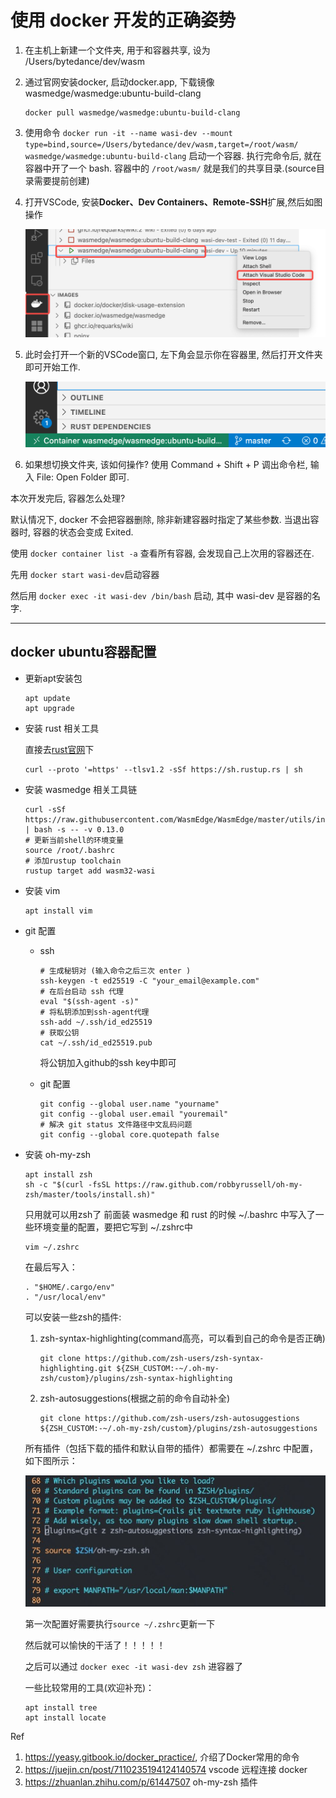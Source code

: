 # 使用 docker 开发的正确姿势

1. 在主机上新建一个文件夹, 用于和容器共享, 设为 /Users/bytedance/dev/wasm

2. 通过官网安装docker, 启动docker.app, 下载镜像wasmedge/wasmedge:ubuntu-build-clang

   ```shell
   docker pull wasmedge/wasmedge:ubuntu-build-clang
   ```

3. 使用命令 `docker run -it --name wasi-dev --mount type=bind,source=/Users/bytedance/dev/wasm,target=/root/wasm/ wasmedge/wasmedge:ubuntu-build-clang` 启动一个容器. 执行完命令后, 就在容器中开了一个 bash. 容器中的 `/root/wasm/` 就是我们的共享目录.(source目录需要提前创建)

4. 打开VSCode, 安装**Docker、Dev Containers、Remote-SSH**扩展,然后如图操作

   <img title="" src="../../README.assets/2023-05-10-13-20-15-image.png" alt="" width="560">

5. 此时会打开一个新的VSCode窗口, 左下角会显示你在容器里, 然后打开文件夹即可开始工作.

   <img title="" src="../../README.assets/screenshot-20230510-132245.png" alt="" width="546">

6. 如果想切换文件夹, 该如何操作? 使用 Command + Shift + P 调出命令栏, 输入 File: Open Folder 即可.

本次开发完后, 容器怎么处理?

默认情况下, docker 不会把容器删除, 除非新建容器时指定了某些参数. 当退出容器时, 容器的状态会变成 Exited.

使用 `docker container list -a` 查看所有容器, 会发现自己上次用的容器还在.

先用 `docker start wasi-dev`启动容器

然后用 `docker exec -it wasi-dev /bin/bash` 启动, 其中 wasi-dev 是容器的名字.

<hr>

## docker ubuntu容器配置

- 更新apt安装包

   ```shell
   apt update
   apt upgrade
   ```

- 安装 rust 相关工具

   直接去[rust官网](https://www.rust-lang.org/tools/install)下

   ```shell
   curl --proto '=https' --tlsv1.2 -sSf https://sh.rustup.rs | sh
   ```

- 安装 wasmedge 相关工具链

   ```shell
   curl -sSf https://raw.githubusercontent.com/WasmEdge/WasmEdge/master/utils/install.sh | bash -s -- -v 0.13.0
   # 更新当前shell的环境变量
   source /root/.bashrc
   # 添加rustup toolchain
   rustup target add wasm32-wasi
   ```

- 安装 vim

   ```shell
   apt install vim
   ```

- git 配置

  - ssh

      ```shell
      # 生成秘钥对 (输入命令之后三次 enter )
      ssh-keygen -t ed25519 -C "your_email@example.com"
      # 在后台启动 ssh 代理
      eval "$(ssh-agent -s)"
      # 将私钥添加到ssh-agent代理
      ssh-add ~/.ssh/id_ed25519
      # 获取公钥
      cat ~/.ssh/id_ed25519.pub 
      ```

      将公钥加入github的ssh key中即可

   - git 配置

      ```shell
      git config --global user.name "yourname"
      git config --global user.email "youremail"
      # 解决 git status 文件路径中文乱码问题
      git config --global core.quotepath false
      ```


- 安装 oh-my-zsh

   ```shell
   apt install zsh
   sh -c "$(curl -fsSL https://raw.github.com/robbyrussell/oh-my-zsh/master/tools/install.sh)"
   ```

   只用就可以用zsh了
   前面装 wasmedge 和 rust 的时候 ~/.bashrc 中写入了一些环境变量的配置，要把它写到 ~/.zshrc中

   ```shell
   vim ~/.zshrc
   ```

   在最后写入：

   ```shell
   . "$HOME/.cargo/env"
   . "/usr/local/env"
   ```

   可以安装一些zsh的插件:

   1. zsh-syntax-highlighting(command高亮，可以看到自己的命令是否正确)

      ```shell
      git clone https://github.com/zsh-users/zsh-syntax-highlighting.git ${ZSH_CUSTOM:-~/.oh-my-zsh/custom}/plugins/zsh-syntax-highlighting
      ```

   2. zsh-autosuggestions(根据之前的命令自动补全)

      ```shell
      git clone https://github.com/zsh-users/zsh-autosuggestions ${ZSH_CUSTOM:-~/.oh-my-zsh/custom}/plugins/zsh-autosuggestions
      ```

   所有插件（包括下载的插件和默认自带的插件）都需要在 ~/.zshrc 中配置，如下图所示：

   ![zsh-plugin](../../README.assets/zsh-plugin.jpeg)

   第一次配置好需要执行`source ~/.zshrc`更新一下

   然后就可以愉快的干活了！！！！！

   之后可以通过 `docker exec -it wasi-dev zsh` 进容器了

   一些比较常用的工具(欢迎补充)：

   ```shell
   apt install tree
   apt install locate
   ```

Ref

1. <https://yeasy.gitbook.io/docker_practice/>, 介绍了Docker常用的命令
2. <https://juejin.cn/post/7110235194124140574> vscode 远程连接 docker
3. <https://zhuanlan.zhihu.com/p/61447507> oh-my-zsh 插件
